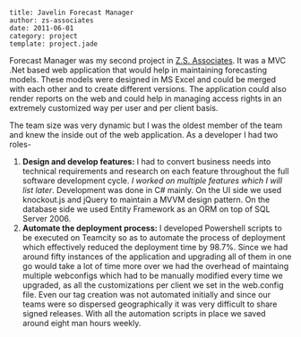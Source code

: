 ```metadata
	
title: Javelin Forecast Manager
author: zs-associates
date: 2011-06-01
category: project
template: project.jade
```

Forecast Manager was my second project in [Z.S. Associates](http://zsassociates.com). It was a MVC .Net based web application that would help in maintaining forecasting models. These models were designed in MS Excel and could be merged with each other and to create different versions. The application could also render reports on the web and could help in managing access rights in an extremely customized way per user and per client basis.

The team size was very dynamic but I was the oldest member of the team and knew the inside out of the web application. As a developer I had two roles- 

1. **Design and develop features:** I had to convert business needs into technical requirements and research on each feature throughout the full software development cycle. _I worked on multiple features which I will list later_. Development was done in C# mainly. On the UI side we used knockout.js and jQuery to maintain a MVVM design pattern. On the database side we used Entity Framework as an ORM on top of SQL Server 2006.
2. **Automate the deployment process:** I developed Powershell scripts to be executed on Teamcity so as to automate the process of deployment which effectively reduced the deployment time by 98.7%. Since we had around fifty instances of the application and upgrading all of them in one go would take a lot of time more over we had the overhead of maintaing multiple webconfigs which had to be manually modified every time we upgraded, as all the customizations per client we set in the web.config file. Even our tag creation was not automated initially and since our teams were so dispersed geographically it was very difficult to share signed releases. With all the automation scripts in place we saved around eight man hours weekly.